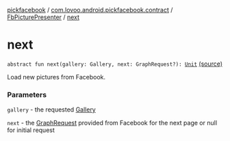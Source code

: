 [pickfacebook](../../index.md) / [com.lovoo.android.pickfacebook.contract](../index.md) / [FbPicturePresenter](index.md) / [next](./next.md)

# next

`abstract fun next(gallery: Gallery, next: GraphRequest?): `[`Unit`](https://kotlinlang.org/api/latest/jvm/stdlib/kotlin/-unit/index.html) [(source)](https://github.com/lovoo/android-pickpic/blob/master/pickfacebook/src/main/kotlin/com/lovoo/android/pickfacebook/contract/FbPicturePresenter.kt#L30)

Load new pictures from Facebook.

### Parameters

`gallery` - the requested [Gallery](#)

`next` - the [GraphRequest](#) provided from Facebook for the next page or null for initial request